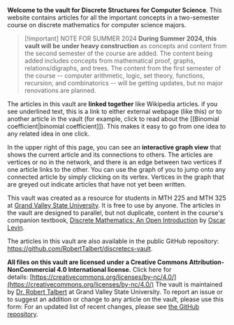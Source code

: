 **Welcome to the vault for Discrete Structures for Computer Science**. This website contains articles for all the important concepts in a two-semester course on discrete mathematics for computer science majors. 

> [!important] NOTE FOR SUMMER 2024
> **During Summer 2024, this vault will be under heavy construction** as concepts and content from the second semester of the course are added. The content being added includes concepts from mathematical proof, graphs, relations/digraphs, and trees. The content from the first semester of the course -- computer arithmetic, logic, set theory, functions, recursion, and combinatorics -- will be getting updates, but no major renovations are planned. 

The articles in this vault are **linked together** like Wikipedia articles. if you see underlined text, this is a link to either external webpage (like this) or to another article in the vault (for example, click to read about the [[Binomial coefficient|binomial coefficient]]). This makes it easy to go from one idea to any related idea in one click. 

In the upper right of this page, you can see an **interactive graph view** that shows the current article and its connections to others. The articles are vertices or no in the network, and there is an edge between two vertices if one article links to the other. You can use the graph of you to jump onto any connected article by simply clicking on its vertex. Vertices in the graph that are greyed out indicate articles that have not yet been written.

This vault was created as a resource for students in MTH 225 and MTH 325 at [Grand Valley State University](http://gvsu.edu). It is free to use by anyone. The articles in the vault are designed to parallel, but not duplicate, content in the course's companion textbook, [Discrete Mathematics: An Open Introduction](https://discrete.openmathbooks.org/dmoi3.html) by [Oscar Levin](oscar.levin@unco.edu). 

The articles in this vault are also available in the public GitHub repository: https://github.com/RobertTalbert/discretecs-vault. 

**All files on this vault are licensed under a Creative Commons Attribution-NonCommercial 4.0 International license.** Click here for details: [https://creativecommons.org/licenses/by-nc/4.0/](https://creativecommons.org/licenses/by-nc/4.0/)
The vault is maintained by [Dr. Robert Talbert](http://rtalbert.org) at Grand Valley State University. To report an issue or to suggest an addition or change to any article on the vault, please use this form: For an updated list of recent changes, please see [the GitHub repository](https://github.com/RobertTalbert/discretecs-vault).  